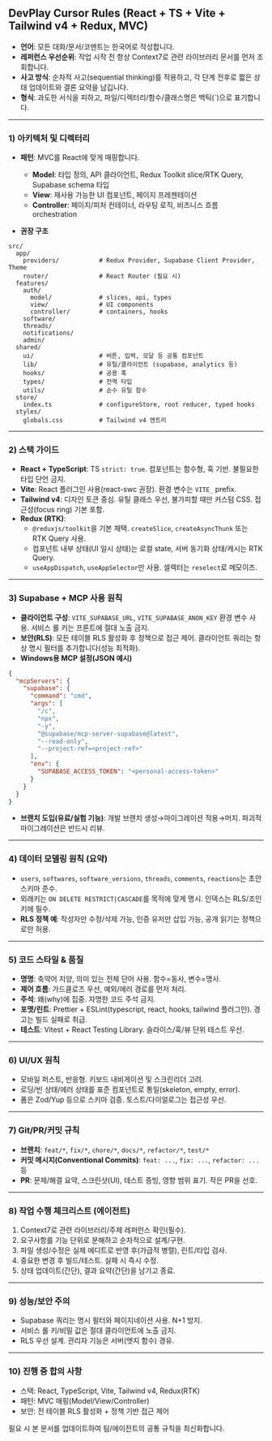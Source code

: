 ## DevPlay Cursor Rules (React + TS + Vite + Tailwind v4 + Redux, MVC)

- **언어**: 모든 대화/문서/코멘트는 한국어로 작성합니다.
- **레퍼런스 우선순위**: 작업 시작 전 항상 Context7로 관련 라이브러리 문서를 먼저 조회합니다.
- **사고 방식**: 순차적 사고(sequential thinking)를 적용하고, 각 단계 전후로 짧은 상태 업데이트와 결론 요약을 남깁니다.
- **형식**: 과도한 서식을 피하고, 파일/디렉터리/함수/클래스명은 백틱(`)으로 표기합니다.

---

### 1) 아키텍처 및 디렉터리

- **패턴**: MVC를 React에 맞게 매핑합니다.
  - **Model**: 타입 정의, API 클라이언트, Redux Toolkit slice/RTK Query, Supabase schema 타입
  - **View**: 재사용 가능한 UI 컴포넌트, 페이지 프레젠테이션
  - **Controller**: 페이지/피처 컨테이너, 라우팅 로직, 비즈니스 흐름 orchestration

- **권장 구조**
```
src/
  app/
    providers/           # Redux Provider, Supabase Client Provider, Theme
    router/              # React Router (필요 시)
  features/
    auth/
      model/             # slices, api, types
      view/              # UI components
      controller/        # containers, hooks
    software/
    threads/
    notifications/
    admin/
  shared/
    ui/                  # 버튼, 입력, 모달 등 공통 컴포넌트
    lib/                 # 유틸/클라이언트 (supabase, analytics 등)
    hooks/               # 공용 훅
    types/               # 전역 타입
    utils/               # 순수 유틸 함수
  store/
    index.ts             # configureStore, root reducer, typed hooks
  styles/
    globals.css          # Tailwind v4 엔트리
```

---

### 2) 스택 가이드

- **React + TypeScript**: TS `strict: true`. 컴포넌트는 함수형, 훅 기반. 불필요한 타입 단언 금지.
- **Vite**: React 플러그인 사용(react-swc 권장). 환경 변수는 `VITE_` prefix.
- **Tailwind v4**: 디자인 토큰 중심. 유틸 클래스 우선, 불가피할 때만 커스텀 CSS. 접근성(focus ring) 기본 포함.
- **Redux (RTK)**:
  - `@reduxjs/toolkit`을 기본 채택. `createSlice`, `createAsyncThunk` 또는 RTK Query 사용.
  - 컴포넌트 내부 상태(UI 일시 상태)는 로컬 state, 서버 동기화 상태/캐시는 RTK Query.
  - `useAppDispatch`, `useAppSelector`만 사용. 셀렉터는 `reselect`로 메모이즈.

---

### 3) Supabase + MCP 사용 원칙

- **클라이언트 구성**: `VITE_SUPABASE_URL`, `VITE_SUPABASE_ANON_KEY` 환경 변수 사용. 서비스 롤 키는 프론트에 절대 노출 금지.
- **보안(RLS)**: 모든 테이블 RLS 활성화 후 정책으로 접근 제어. 클라이언트 쿼리는 항상 명시 필터를 추가합니다(성능 최적화).
- **Windows용 MCP 설정(JSON 예시)**
```json
{
  "mcpServers": {
    "supabase": {
      "command": "cmd",
      "args": [
        "/c",
        "npx",
        "-y",
        "@supabase/mcp-server-supabase@latest",
        "--read-only",
        "--project-ref=<project-ref>"
      ],
      "env": {
        "SUPABASE_ACCESS_TOKEN": "<personal-access-token>"
      }
    }
  }
}
```
- **브랜치 도입(유료/실험 기능)**: 개발 브랜치 생성→마이그레이션 적용→머지. 파괴적 마이그레이션은 반드시 리뷰.

---

### 4) 데이터 모델링 원칙 (요약)

- `users`, `softwares`, `software_versions`, `threads`, `comments`, `reactions`는 초안 스키마 준수.
- 외래키는 `ON DELETE RESTRICT|CASCADE`를 목적에 맞게 명시. 인덱스는 RLS/조인 키에 필수.
- **RLS 정책 예**: 작성자만 수정/삭제 가능, 인증 유저만 삽입 가능, 공개 읽기는 정책으로만 허용.

---

### 5) 코드 스타일 & 품질

- **명명**: 축약어 지양, 의미 있는 전체 단어 사용. 함수=동사, 변수=명사.
- **제어 흐름**: 가드클로즈 우선, 예외/에러 경로를 먼저 처리.
- **주석**: 왜(why)에 집중. 자명한 코드 주석 금지.
- **포맷/린트**: Prettier + ESLint(typescript, react, hooks, tailwind 플러그인). 경고는 빌드 실패로 취급.
- **테스트**: Vitest + React Testing Library. 슬라이스/훅/뷰 단위 테스트 우선.

---

### 6) UI/UX 원칙

- 모바일 퍼스트, 반응형. 키보드 내비게이션 및 스크린리더 고려.
- 로딩/빈 상태/에러 상태를 표준 컴포넌트로 통일(skeleton, empty, error).
- 폼은 Zod/Yup 등으로 스키마 검증. 토스트/다이얼로그는 접근성 우선.

---

### 7) Git/PR/커밋 규칙

- **브랜치**: `feat/*`, `fix/*`, `chore/*`, `docs/*`, `refactor/*`, `test/*`
- **커밋 메시지(Conventional Commits)**: `feat: ...`, `fix: ...`, `refactor: ...` 등
- **PR**: 문제/해결 요약, 스크린샷(UI), 테스트 증빙, 영향 범위 표기. 작은 PR을 선호.

---

### 8) 작업 수행 체크리스트 (에이전트)

1. Context7로 관련 라이브러리/주제 레퍼런스 확인(필수).
2. 요구사항를 기능 단위로 분해하고 순차적으로 설계/구현.
3. 파일 생성/수정은 실제 에디트로 반영 후(가급적 병렬), 린트/타입 검사.
4. 중요한 변경 후 빌드/테스트. 실패 시 즉시 수정.
5. 상태 업데이트(간단), 결과 요약(간단)을 남기고 종료.

---

### 9) 성능/보안 주의

- Supabase 쿼리는 명시 필터와 페이지네이션 사용. N+1 방지.
- 서비스 롤 키/비밀 값은 절대 클라이언트에 노출 금지.
- RLS 우선 설계. 관리자 기능은 서버(엣지 함수) 경유.

---

### 10) 진행 중 합의 사항

- 스택: React, TypeScript, Vite, Tailwind v4, Redux(RTK)
- 패턴: MVC 매핑(Model/View/Controller)
- 보안: 전 테이블 RLS 활성화 + 정책 기반 접근 제어

필요 시 본 문서를 업데이트하여 팀/에이전트의 공통 규칙을 최신화합니다.


